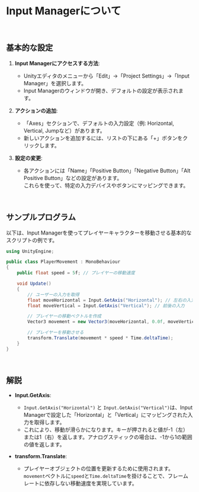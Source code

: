 # Input Managerについて

<br>

## 基本的な設定

1. **Input Managerにアクセスする方法**:
   - Unityエディタのメニューから「Edit」→「Project Settings」→「Input Manager」を選択します。
   - Input Managerのウィンドウが開き、デフォルトの設定が表示されます。

2. **アクションの追加**:
   - 「Axes」セクションで、デフォルトの入力設定（例: Horizontal, Vertical, Jumpなど）があります。
   - 新しいアクションを追加するには、リストの下にある「+」ボタンをクリックします。

3. **設定の変更**:
   - 各アクションには「Name」「Positive Button」「Negative Button」「Alt Positive Button」などの設定があります。  
   これらを使って、特定の入力デバイスやボタンにマッピングできます。

<br>

## サンプルプログラム

以下は、Input Managerを使ってプレイヤーキャラクターを移動させる基本的なスクリプトの例です。

```csharp
using UnityEngine;

public class PlayerMovement : MonoBehaviour
{
    public float speed = 5f; // プレイヤーの移動速度

    void Update()
    {
        // ユーザーの入力を取得
        float moveHorizontal = Input.GetAxis("Horizontal"); // 左右の入力
        float moveVertical = Input.GetAxis("Vertical"); // 前後の入力

        // プレイヤーの移動ベクトルを作成
        Vector3 movement = new Vector3(moveHorizontal, 0.0f, moveVertical);

        // プレイヤーを移動させる
        transform.Translate(movement * speed * Time.deltaTime);
    }
}
```

<br>

## 解説

- **Input.GetAxis**:
  - `Input.GetAxis("Horizontal")` と `Input.GetAxis("Vertical")`は、Input Managerで設定した「Horizontal」と「Vertical」にマッピングされた入力を取得します。
  - これにより、移動が滑らかになります。キーが押されると値が-1（左）または1（右）を返します。アナログスティックの場合は、-1から1の範囲の値を返します。

- **transform.Translate**:
  - プレイヤーオブジェクトの位置を更新するために使用されます。`movement`ベクトルに`speed`と`Time.deltaTime`を掛けることで、フレームレートに依存しない移動速度を実現しています。

